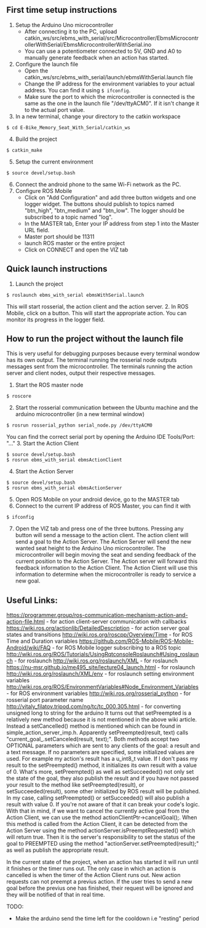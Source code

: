 ## First time setup instructions
1. Setup the Arduino Uno microcontroller 
   - After connecting it to the PC, upload catkin_ws/src/ebms_with_serial/src/Microcontroller/EbmsMicrocontrollerWithSerial/EbmsMicrocontrollerWithSerial.ino
   - You can use a potentiometer connected to 5V, GND and A0 to manually generate feedback when an action has started.
2. Configure the launch file 
   - Open the catkin_ws/src/ebms_with_serial/launch/ebmsWithSerial.launch file
   - Change the IP address for the environment variables to your actual address. You can find it using `$ ifconfig`.
   - Make sure the port to which the microcontroller is connected is the same as the one in the launch file "/dev/ttyACM0". If it isn't change it to the actual port value.
3. In a new terminal, change your directory to the catkin workspace
```
$ cd E-Bike_Memory_Seat_With_Serial/catkin_ws
```
4. Build the project
```
$ catkin_make
```
5. Setup the current environment
```
$ source devel/setup.bash
```
6. Connect the android phone to the same Wi-Fi network as the PC.
7. Configure ROS Mobile
   - Click on "Add Configuration" and add three button widgets and one logger widget. The buttons should publish to topics named "btn_high", "btn_medium" and "btn_low". The logger should be subscribed to a topic named "log".
   - In the MASTER tab, Enter your IP address from step 1 into the Master URL field.
   - Master port should be 11311
   - launch ROS master or the entire project
   - Click on CONNECT and open the VIZ tab

## Quick launch instructions
1. Launch the project
```
$ roslaunch ebms_with_serial ebmsWithSerial.launch
```
This will start rosserial, the action client and the action server.
2. In ROS Mobile, click on a button.
This will start the appropriate action. You can monitor its progress in the logger field.


## How to run the project without the launch file
This is very useful for debugging purposes because every terminal wondow has its own output. The terminal running the rosserial node outputs messages sent from the microcontroller. The terminals running the action server and client nodes, output their respective messages.
1. Start the ROS master node
```
$ roscore
```
2. Start the rosserial communication between the Ubuntu machine and the arduino microcontroller (in a new terminal window)
```
$ rosrun rosserial_python serial_node.py /dev/ttyACM0
```
You can find the correct serial port by opening the Arduino IDE Tools/Port: "..."
3. Start the Action Client
```
$ source devel/setup.bash
$ rosrun ebms_with_serial ebmsActionClient
```
4. Start the Action Server
```
$ source devel/setup.bash
$ rosrun ebms_with_serial ebmsActionServer
```
5. Open ROS Mobile on your android device, go to the MASTER tab
6. Connect to the current IP address of ROS Master, you can find it with
```
$ ifconfig
```
7. Open the VIZ tab and press one of the three buttons.
Pressing any button will send a message to the action client. The action client will send a goal to the Action Server. The Action Server will send the new wanted seat height to the Arduino Uno microcontroller. The microcontroller will begin moving the seat and sending feedback of the current position to the Action Server. The Action server will forward this feedback information to the Action Client. The Action Client will use this information to determine when the microcontroller is ready to service a new goal.

## Useful Links:
https://programmer.group/ros-communication-mechanism-action-and-action-file.html - for action client-server communication with callbacks
https://wiki.ros.org/actionlib/DetailedDescription - for action server goal states and transitions
http://wiki.ros.org/roscpp/Overview/Time - for ROS Time and Duration variables
https://github.com/ROS-Mobile/ROS-Mobile-Android/wiki/FAQ - for ROS Mobile logger subscribing to a ROS topic
http://wiki.ros.org/ROS/Tutorials/UsingRqtconsoleRoslaunch#Using_roslaunch - for roslaunch
    http://wiki.ros.org/roslaunch/XML - for roslaunch
    https://nu-msr.github.io/me495_site/lecture04_launch.html - for roslaunch
    http://wiki.ros.org/roslaunch/XML/env - for roslaunch setting environment variables
http://wiki.ros.org/ROS/EnvironmentVariables#Node_Environment_Variables - for ROS environment variables
http://wiki.ros.org/rosserial_python - for rosserial port parameter name
http://vitaly_filatov.tripod.com/ng/tc/tc_000.305.html - for converting unsigned long to string for the arduino
It turns out that setPreempted is a relatively new method because it is not mentioned in the above wiki article. Instead a setCancelled() method is mentioned which can be found in simple_action_server_imp.h. Apparently setPreempted(result, text) calls "current_goal_.setCanceled(result, text);". Both methods accept two OPTIONAL parameters which are sent to any clients of the goal: a result and a text message. If no parameters are specified, some initialized values are used. For example my action's result has a u_int8_t value. If I don't pass my result to the setPreempted() method, it initializes its own result with a value of 0. What's more, setPreempted() as well as setSucceeded() not only set the state of the goal, they also publish the result and if you have not passed your result to the method like setPreempted(result), or setSucceeded(result), some other initialized by ROS result will be published. In my case, calling setPreempted() or setSucceeded() will also publish a result with value 0.  If you're not aware of that it can break your code's logic.
With that in mind, if we want to cancel the currently active goal from the Action Client, we can use the method actionClientPtr->cancelGoal();. When this method is called from the Action Client, it can be detected from the Action Server using the method actionServer.isPreemptRequested() which will return true. Then it is the server's responsibility to set the status of the goal to PREEMPTED using the method "actionServer.setPreempted(result);" as well as publish the appropriate result. 

In the current state of the project, when an action has started it will run until it finishes or the timer runs out. The only case in which an action is cancelled is when the timer of the Action Client runs out. New action requests can not preempt a previus action. If the user tries to send a new goal before the previus one has finished, their request will be ignored and they will be notified of that in real time. 

TODO:
- Make the arduino send the time left for the cooldown i.e "resting" period